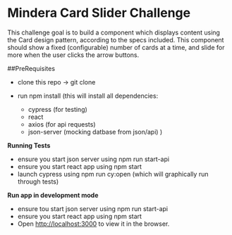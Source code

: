 #  Mindera Card Slider Challenge

This challenge goal is to build a component which displays content using the Card design pattern, according to the specs included. This component should show a fixed (configurable) number of cards at a time, and slide for more when the user clicks the arrow buttons.


##PreRequisites
  
* clone this repo
  -> git clone

* run npm install 
    (this will install all dependencies:
    - cypress (for testing)
    - react
    - axios (for api requests)
    - json-server (mocking datbase from json/api)
    )


**Running Tests**

- ensure you start json server using npm run start-api
- ensure you start react app  using npm start
- launch cypress using npm run cy:open (which will graphically run through tests)


**Run app in development mode**
- ensure tou start json server using npm run start-api
- ensure you start react app  using npm start
- Open [http://localhost:3000](http://localhost:3000) to view it in the browser.
